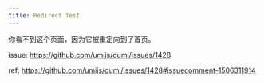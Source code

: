 ```yaml
---
title: Redirect Test
---
```


你看不到这个页面，因为它被重定向到了首页。

issue: https://github.com/umijs/dumi/issues/1428

ref: https://github.com/umijs/dumi/issues/1428#issuecomment-1506311914
